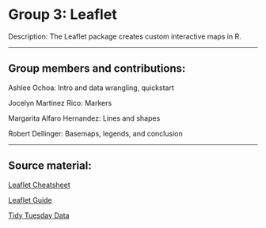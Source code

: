 # Group 3: Leaflet

Description: The Leaflet package creates custom interactive maps in R.

---

## Group members and contributions:

Ashlee Ochoa: Intro and data wrangling, quickstart

Jocelyn Martinez Rico: Markers

Margarita Alfaro Hernandez: Lines and shapes

Robert Dellinger: Basemaps, legends, and conclusion 

---

## Source material: 

[Leaflet Cheatsheet](https://github.com/rstudio/cheatsheets/blob/main/leaflet.pdf)

[Leaflet Guide](http://rstudio.github.io/leaflet/)

[Tidy Tuesday Data](https://github.com/rfordatascience/tidytuesday/blob/master/data/2020/2020-05-12/readme.md)

